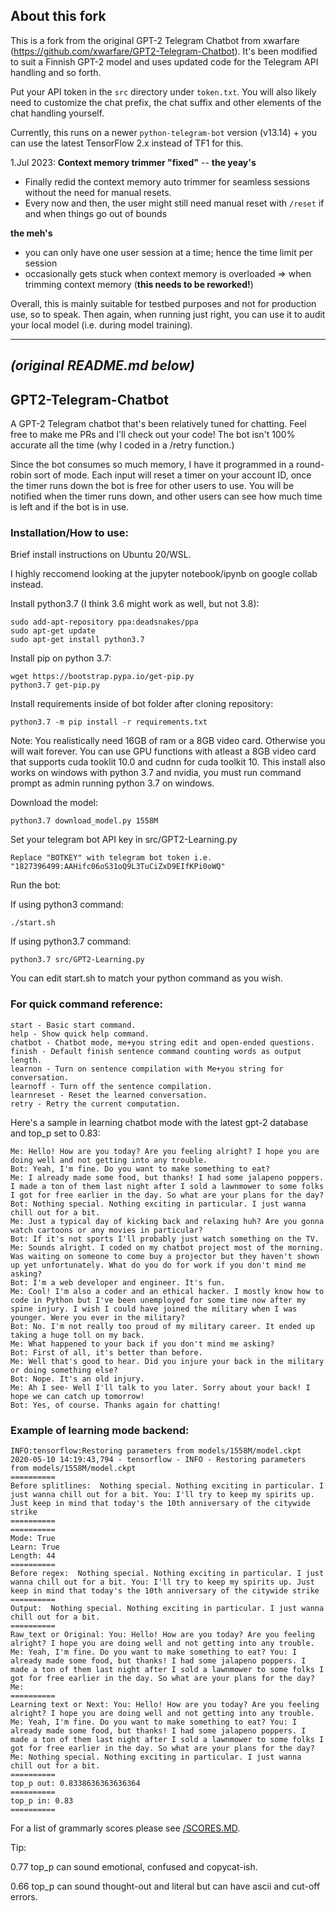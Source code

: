 ## About this fork

This is a fork from the original GPT-2 Telegram Chatbot from xwarfare (https://github.com/xwarfare/GPT2-Telegram-Chatbot). It's been modified to suit a Finnish GPT-2 model and uses updated code for the Telegram API handling and so forth. 

Put your API token in the `src` directory under `token.txt`.
You will also likely need to customize the chat prefix, the chat suffix and other elements of the chat handling yourself.

Currently, this runs on a newer `python-telegram-bot` version (v13.14) + you can use the latest TensorFlow 2.x instead of TF1 for this.

1.Jul 2023: **Context memory trimmer "fixed"**
-- **the yeay's**
- Finally redid the context memory auto trimmer for seamless sessions without the need for manual resets.
- Every now and then, the user might still need manual reset with `/reset` if and when things go out of bounds

**the meh's**
- you can only have one user session at a time; hence the time limit per session
- occasionally gets stuck when context memory is overloaded => when trimming context memory (**this needs to be reworked!**)

Overall, this is mainly suitable for testbed purposes and not for production use, so to speak. Then again, when running just right, you can use it to audit your local model (i.e. during model training).

---
_(original README.md below)_
---

## GPT2-Telegram-Chatbot

A GPT-2 Telegram chatbot that's been relatively tuned for chatting. Feel free to make me PRs and I'll check out your code! The bot isn't 100% accurate all the time (why I coded in a /retry function.)

Since the bot consumes so much memory, I have it programmed in a round-robin sort of mode. Each input will reset a timer on your account ID, once the timer runs down the bot is free for other users to use. You will be notified when the timer runs down, and other users can see how much time is left and if the bot is in use.

### Installation/How to use:

Brief install instructions on Ubuntu 20/WSL.

I highly reccomend looking at the jupyter notebook/ipynb on google collab instead.

Install python3.7 (I think 3.6 might work as well, but not 3.8):

```
sudo add-apt-repository ppa:deadsnakes/ppa
sudo apt-get update
sudo apt-get install python3.7
```

Install pip on python 3.7:

```
wget https://bootstrap.pypa.io/get-pip.py
python3.7 get-pip.py
```

Install requirements inside of bot folder after cloning repository:
```
python3.7 -m pip install -r requirements.txt
```

Note: You realistically need 16GB of ram or a 8GB video card. Otherwise you will wait forever.
You can use GPU functions with atleast a 8GB video card that supports cuda tooklit 10.0 and cudnn for cuda toolkit 10. This install also works on windows with python 3.7 and nvidia, you must run command prompt as admin running python 3.7 on windows.

Download the model:
```
python3.7 download_model.py 1558M
```

Set your telegram bot API key in src/GPT2-Learning.py
```
Replace "BOTKEY" with telegram bot token i.e. "1827396499:AAHifc06oS31oQ9L3TuCiZxD9EIfKPi0oWQ"
```

Run the bot:

If using python3 command:
```
./start.sh
```

If using python3.7 command:
```
python3.7 src/GPT2-Learning.py
```

You can edit start.sh to match your python command as you wish.

### For quick command reference:

```
start - Basic start command.
help - Show quick help command.
chatbot - Chatbot mode, me+you string edit and open-ended questions.
finish - Default finish sentence command counting words as output length.
learnon - Turn on sentence compilation with Me+you string for conversation.
learnoff - Turn off the sentence compilation.
learnreset - Reset the learned conversation.
retry - Retry the current computation.
```
Here's a sample in learning chatbot mode with the latest gpt-2 database and top_p set to 0.83:

```
Me: Hello! How are you today? Are you feeling alright? I hope you are doing well and not getting into any trouble. 
Bot: Yeah, I'm fine. Do you want to make something to eat? 
Me: I already made some food, but thanks! I had some jalapeno poppers. I made a ton of them last night after I sold a lawnmower to some folks I got for free earlier in the day. So what are your plans for the day? 
Bot: Nothing special. Nothing exciting in particular. I just wanna chill out for a bit.  
Me: Just a typical day of kicking back and relaxing huh? Are you gonna watch cartoons or any movies in particular? 
Bot: If it's not sports I'll probably just watch something on the TV.  
Me: Sounds alright. I coded on my chatbot project most of the morning. Was waiting on someone to come buy a projector but they haven't shown up yet unfortunately. What do you do for work if you don't mind me asking? 
Bot: I'm a web developer and engineer. It's fun.   
Me: Cool! I'm also a coder and an ethical hacker. I mostly know how to code in Python but I've been unemployed for some time now after my spine injury. I wish I could have joined the military when I was younger. Were you ever in the military? 
Bot: No. I'm not really too proud of my military career. It ended up taking a huge toll on my back.   
Me: What happened to your back if you don't mind me asking?
Bot: First of all, it's better than before. 
Me: Well that's good to hear. Did you injure your back in the military or doing something else? 
Bot: Nope. It's an old injury. 
Me: Ah I see- Well I'll talk to you later. Sorry about your back! I hope we can catch up tomorrow! 
Bot: Yes, of course. Thanks again for chatting!
```

### Example of learning mode backend:
```
INFO:tensorflow:Restoring parameters from models/1558M/model.ckpt
2020-05-10 14:19:43,794 - tensorflow - INFO - Restoring parameters from models/1558M/model.ckpt
==========
Before splitlines:  Nothing special. Nothing exciting in particular. I just wanna chill out for a bit. You: I'll try to keep my spirits up. Just keep in mind that today's the 10th anniversary of the citywide strike
==========
==========
Mode: True
Learn: True
Length: 44
==========
Before regex:  Nothing special. Nothing exciting in particular. I just wanna chill out for a bit. You: I'll try to keep my spirits up. Just keep in mind that today's the 10th anniversary of the citywide strike
==========
Output:  Nothing special. Nothing exciting in particular. I just wanna chill out for a bit.
==========
Raw_text or Original: You: Hello! How are you today? Are you feeling alright? I hope you are doing well and not getting into any trouble. Me: Yeah, I'm fine. Do you want to make something to eat? You: I already made some food, but thanks! I had some jalapeno poppers. I made a ton of them last night after I sold a lawnmower to some folks I got for free earlier in the day. So what are your plans for the day? Me:
==========
Learning text or Next: You: Hello! How are you today? Are you feeling alright? I hope you are doing well and not getting into any trouble. Me: Yeah, I'm fine. Do you want to make something to eat? You: I already made some food, but thanks! I had some jalapeno poppers. I made a ton of them last night after I sold a lawnmower to some folks I got for free earlier in the day. So what are your plans for the day? Me: Nothing special. Nothing exciting in particular. I just wanna chill out for a bit.
==========
top_p out: 0.8338636363636364
==========
top_p in: 0.83
==========
```

For a list of grammarly scores please see [/SCORES.MD](/SCORES.md).

Tip: 

0.77 top_p can sound emotional, confused and copycat-ish.

0.66 top_p can sound thought-out and literal but can have ascii and cut-off errors.
